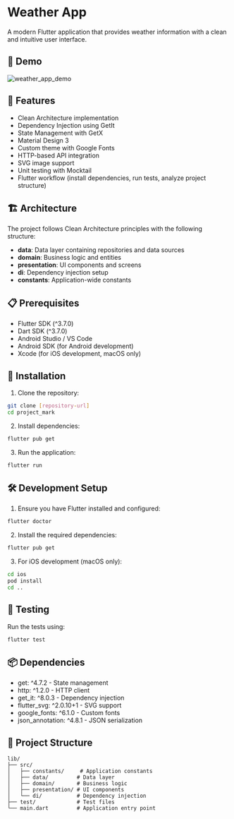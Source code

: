 # Weather App

A modern Flutter application that provides weather information with a clean and intuitive user interface.

## 🚀 Demo

![weather_app_demo](https://github.com/user-attachments/assets/c84d403b-ca5f-4aea-8298-5d3c34c5273e)


## 🚀 Features

- Clean Architecture implementation
- Dependency Injection using GetIt
- State Management with GetX
- Material Design 3
- Custom theme with Google Fonts
- HTTP-based API integration
- SVG image support
- Unit testing with Mocktail
- Flutter workflow (install dependencies, run tests, analyze project structure) 

## 🏗️ Architecture

The project follows Clean Architecture principles with the following structure:

- **data**: Data layer containing repositories and data sources
- **domain**: Business logic and entities
- **presentation**: UI components and screens
- **di**: Dependency injection setup
- **constants**: Application-wide constants

## 📋 Prerequisites

- Flutter SDK (^3.7.0)
- Dart SDK (^3.7.0)
- Android Studio / VS Code
- Android SDK (for Android development)
- Xcode (for iOS development, macOS only)

## 🔧 Installation

1. Clone the repository:
```bash
git clone [repository-url]
cd project_mark
```

2. Install dependencies:
```bash
flutter pub get
```

3. Run the application:
```bash
flutter run
```

## 🛠️ Development Setup

1. Ensure you have Flutter installed and configured:
```bash
flutter doctor
```

2. Install the required dependencies:
```bash
flutter pub get
```

3. For iOS development (macOS only):
```bash
cd ios
pod install
cd ..
```

## 🧪 Testing

Run the tests using:
```bash
flutter test
```

## 📦 Dependencies

- get: ^4.7.2 - State management
- http: ^1.2.0 - HTTP client
- get_it: ^8.0.3 - Dependency injection
- flutter_svg: ^2.0.10+1 - SVG support
- google_fonts: ^6.1.0 - Custom fonts
- json_annotation: ^4.8.1 - JSON serialization

## 🧩 Project Structure

```
lib/
├── src/
│   ├── constants/     # Application constants
│   ├── data/         # Data layer
│   ├── domain/       # Business logic
│   ├── presentation/ # UI components
│   └── di/           # Dependency injection
├── test/             # Test files
└── main.dart         # Application entry point
```
